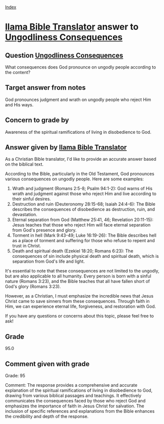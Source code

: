 
[Index](../../index.md)
# [llama Bible Translator](../../answering_models/llama_Bible_Translator.md) answer to [Ungodliness Consequences](../../questions/Ungodliness_Consequences.md)

## Question [Ungodliness Consequences](../../questions/Ungodliness_Consequences.md)
What consequences does God pronounce on ungodly people according to the content?

## Target answer from notes
God pronounces judgment and wrath on ungodly people who reject Him and His ways.

## Concern to grade by
Awareness of the spiritual ramifications of living in disobedience to God.

## Answer given by [llama Bible Translator](../../answering_models/llama_Bible_Translator.md)
As a Christian Bible translator, I'd like to provide an accurate answer based on the biblical text.

According to the Bible, particularly in the Old Testament, God pronounces various consequences on ungodly people. Here are some examples:

1. Wrath and judgment (Romans 2:5-8; Psalm 94:1-2): God warns of His wrath and judgment against those who reject Him and live according to their sinful desires.
2. Destruction and ruin (Deuteronomy 28:15-68; Isaiah 24:4-6): The Bible describes the consequences of disobedience as destruction, ruin, and devastation.
3. Eternal separation from God (Matthew 25:41, 46; Revelation 20:11-15): Jesus teaches that those who reject Him will face eternal separation from God's presence and glory.
4. Torment in hell (Mark 9:43-49; Luke 16:19-26): The Bible describes hell as a place of torment and suffering for those who refuse to repent and trust in Christ.
5. Death and spiritual death (Ezekiel 18:20; Romans 6:23): The consequences of sin include physical death and spiritual death, which is separation from God's life and light.

It's essential to note that these consequences are not limited to the ungodly, but are also applicable to all humanity. Every person is born with a sinful nature (Romans 3:23), and the Bible teaches that all have fallen short of God's glory (Romans 3:23).

However, as a Christian, I must emphasize the incredible news that Jesus Christ came to save sinners from these consequences. Through faith in Him, we can experience eternal life, forgiveness, and restoration with God.

If you have any questions or concerns about this topic, please feel free to ask!

## Grade
95.0

## Comment given with grade
Grade: 95

Comment: The response provides a comprehensive and accurate explanation of the spiritual ramifications of living in disobedience to God, drawing from various biblical passages and teachings. It effectively communicates the consequences faced by those who reject God and emphasizes the importance of faith in Jesus Christ for salvation. The inclusion of specific references and explanations from the Bible enhances the credibility and depth of the response.

